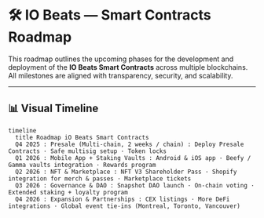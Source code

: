 # 🛠️ IO Beats — Smart Contracts Roadmap

This roadmap outlines the upcoming phases for the development and deployment of the **IO Beats Smart Contracts** across multiple blockchains.  
All milestones are aligned with transparency, security, and scalability.

---

## 📊 Visual Timeline

```mermaid
timeline
  title Roadmap iO Beats Smart Contracts
  Q4 2025 : Presale (Multi-chain, 2 weeks / chain) : Deploy Presale Contracts · Safe multisig setup · Token locks
  Q1 2026 : Mobile App + Staking Vaults : Android & iOS app · Beefy / Gamma vaults integration · Rewards program
  Q2 2026 : NFT & Marketplace : NFT V3 Shareholder Pass · Shopify integration for merch & passes · Marketplace tickets
  Q3 2026 : Governance & DAO : Snapshot DAO launch · On-chain voting · Extended staking + loyalty program
  Q4 2026 : Expansion & Partnerships : CEX listings · More DeFi integrations · Global event tie-ins (Montreal, Toronto, Vancouver)
